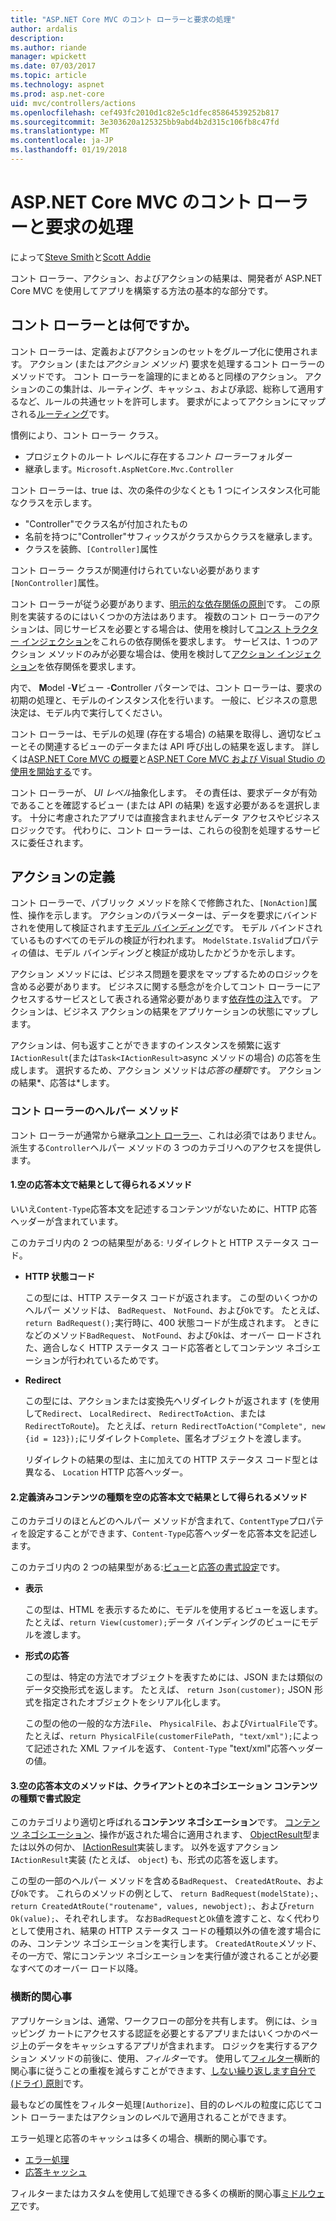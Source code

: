 ```yaml
---
title: "ASP.NET Core MVC のコント ローラーと要求の処理"
author: ardalis
description: 
ms.author: riande
manager: wpickett
ms.date: 07/03/2017
ms.topic: article
ms.technology: aspnet
ms.prod: asp.net-core
uid: mvc/controllers/actions
ms.openlocfilehash: cef493fc2010d1c82e5c1dfec85864539252b817
ms.sourcegitcommit: 3e303620a125325bb9abd4b2d315c106fb8c47fd
ms.translationtype: MT
ms.contentlocale: ja-JP
ms.lasthandoff: 01/19/2018
---
```

# <a name="handling-requests-with-controllers-in-aspnet-core-mvc"></a>ASP.NET Core MVC のコント ローラーと要求の処理

によって[Steve Smith](https://ardalis.com/)と[Scott Addie](https://github.com/scottaddie)

コント ローラー、アクション、およびアクションの結果は、開発者が ASP.NET Core MVC を使用してアプリを構築する方法の基本的な部分です。

## <a name="what-is-a-controller"></a>コント ローラーとは何ですか。

コント ローラーは、定義およびアクションのセットをグループ化に使用されます。 アクション (または*アクション メソッド*) 要求を処理するコント ローラーのメソッドです。 コント ローラーを論理的にまとめると同様のアクション。 アクションのこの集計は、ルーティング、キャッシュ、および承認、総称して適用するなど、ルールの共通セットを許可します。 要求がによってアクションにマップされる[ルーティング](xref:mvc/controllers/routing)です。

慣例により、コント ローラー クラス。
* プロジェクトのルート レベルに存在する*コント ローラー*フォルダー
* 継承します。`Microsoft.AspNetCore.Mvc.Controller`

コント ローラーは、true は、次の条件の少なくとも 1 つにインスタンス化可能なクラスを示します。
* "Controller"でクラス名が付加されたもの
* 名前を持つに"Controller"サフィックスがクラスからクラスを継承します。
* クラスを装飾、`[Controller]`属性

コント ローラー クラスが関連付けられていない必要があります`[NonController]`属性。

コント ローラーが従う必要があります、[明示的な依存関係の原則](http://deviq.com/explicit-dependencies-principle/)です。 この原則を実装するのにはいくつかの方法はあります。 複数のコント ローラーのアクションは、同じサービスを必要とする場合は、使用を検討して[コンス トラクター インジェクション](xref:mvc/controllers/dependency-injection#constructor-injection)をこれらの依存関係を要求します。 サービスは、1 つのアクション メソッドのみが必要な場合は、使用を検討して[アクション インジェクション](xref:mvc/controllers/dependency-injection#action-injection-with-fromservices)を依存関係を要求します。

内で、 **M**odel -**V**ビュー -**C**ontroller パターンでは、コント ローラーは、要求の初期の処理と、モデルのインスタンス化を行います。 一般に、ビジネスの意思決定は、モデル内で実行してください。

コント ローラーは、モデルの処理 (存在する場合) の結果を取得し、適切なビューとその関連するビューのデータまたは API 呼び出しの結果を返します。 詳しくは[ASP.NET Core MVC の概要](xref:mvc/overview)と[ASP.NET Core MVC および Visual Studio の使用を開始する](xref:tutorials/first-mvc-app/start-mvc)です。

コント ローラーが、 *UI レベル*抽象化します。 その責任は、要求データが有効であることを確認するビュー (または API の結果) を返す必要があるを選択します。 十分に考慮されたアプリでは直接含まれませんデータ アクセスやビジネス ロジックです。 代わりに、コント ローラーは、これらの役割を処理するサービスに委任されます。

## <a name="defining-actions"></a>アクションの定義

コント ローラーで、パブリック メソッドを除くで修飾された、`[NonAction]`属性、操作を示します。 アクションのパラメーターは、データを要求にバインドされを使用して検証されます[モデル バインディング](xref:mvc/models/model-binding)です。 モデル バインドされているものすべてのモデルの検証が行われます。 `ModelState.IsValid`プロパティの値は、モデル バインディングと検証が成功したかどうかを示します。

アクション メソッドには、ビジネス問題を要求をマップするためのロジックを含める必要があります。 ビジネスに関する懸念がを介してコント ローラーにアクセスするサービスとして表される通常必要があります[依存性の注入](xref:mvc/controllers/dependency-injection)です。 アクションは、ビジネス アクションの結果をアプリケーションの状態にマップします。

アクションは、何も返すことができますのインスタンスを頻繁に返す`IActionResult`(または`Task<IActionResult>`async メソッドの場合) の応答を生成します。 選択するため、アクション メソッドは*応答の種類*です。 アクションの結果*、応答は*します。

### <a name="controller-helper-methods"></a>コント ローラーのヘルパー メソッド

コント ローラーが通常から継承[コント ローラー](https://docs.microsoft.com/aspnet/core/api/microsoft.aspnetcore.mvc.controller)、これは必須ではありません。 派生する`Controller`ヘルパー メソッドの 3 つのカテゴリへのアクセスを提供します。

#### <a name="1-methods-resulting-in-an-empty-response-body"></a>1.空の応答本文で結果として得られるメソッド

いいえ`Content-Type`応答本文を記述するコンテンツがないために、HTTP 応答ヘッダーが含まれています。

このカテゴリ内の 2 つの結果型がある: リダイレクトと HTTP ステータス コード。

* **HTTP 状態コード**

    この型には、HTTP ステータス コードが返されます。 この型のいくつかのヘルパー メソッドは、 `BadRequest`、 `NotFound`、および`Ok`です。 たとえば、`return BadRequest();`実行時に、400 状態コードが生成されます。 ときになどのメソッド`BadRequest`、 `NotFound`、および`Ok`は、オーバー ロードされた、適合しなく HTTP ステータス コード応答者としてコンテンツ ネゴシエーションが行われているためです。

* **Redirect**

    この型には、アクションまたは変換先へリダイレクトが返されます (を使用して`Redirect`、 `LocalRedirect`、 `RedirectToAction`、または`RedirectToRoute`)。 たとえば、`return RedirectToAction("Complete", new {id = 123});`にリダイレクト`Complete`、匿名オブジェクトを渡します。

    リダイレクトの結果の型は、主に加えての HTTP ステータス コード型とは異なる、 `Location` HTTP 応答ヘッダー。

#### <a name="2-methods-resulting-in-a-non-empty-response-body-with-a-predefined-content-type"></a>2.定義済みコンテンツの種類を空の応答本文で結果として得られるメソッド

このカテゴリのほとんどのヘルパー メソッドが含まれて、`ContentType`プロパティを設定することができます、`Content-Type`応答ヘッダーを応答本文を記述します。

このカテゴリ内の 2 つの結果型がある:[ビュー](xref:mvc/views/overview)と[応答の書式設定](xref:mvc/models/formatting)です。

* **表示**

    この型は、HTML を表示するために、モデルを使用するビューを返します。 たとえば、`return View(customer);`データ バインディングのビューにモデルを渡します。

* **形式の応答**

    この型は、特定の方法でオブジェクトを表すためには、JSON または類似のデータ交換形式を返します。 たとえば、 `return Json(customer);` JSON 形式を指定されたオブジェクトをシリアル化します。
    
    この型の他の一般的な方法`File`、 `PhysicalFile`、および`VirtualFile`です。 たとえば、`return PhysicalFile(customerFilePath, "text/xml");`によって記述された XML ファイルを返す、 `Content-Type` "text/xml"応答ヘッダーの値。

#### <a name="3-methods-resulting-in-a-non-empty-response-body-formatted-in-a-content-type-negotiated-with-the-client"></a>3.空の応答本文のメソッドは、クライアントとのネゴシエーション コンテンツの種類で書式設定

このカテゴリより適切と呼ばれる**コンテンツ ネゴシエーション**です。 [コンテンツ ネゴシエーション](xref:mvc/models/formatting#content-negotiation)、操作が返された場合に適用されます、 [ObjectResult](https://docs.microsoft.com/aspnet/core/api/microsoft.aspnetcore.mvc.objectresult)型または以外の何か、 [IActionResult](https://docs.microsoft.com/aspnet/core/api/microsoft.aspnetcore.mvc.iactionresult)実装します。 以外を返すアクション`IActionResult`実装 (たとえば、 `object`) も、形式の応答を返します。

この型の一部のヘルパー メソッドを含める`BadRequest`、 `CreatedAtRoute`、および`Ok`です。 これらのメソッドの例として、 `return BadRequest(modelState);`、 `return CreatedAtRoute("routename", values, newobject);`、および`return Ok(value);`、それぞれします。 なお`BadRequest`と`Ok`値を渡すこと、なく代わりとして使用され、結果の HTTP ステータス コードの種類以外の値を渡す場合にのみ、コンテンツ ネゴシエーションを実行します。 `CreatedAtRoute`メソッド、その一方で、常にコンテンツ ネゴシエーションを実行値が渡されることが必要なすべてのオーバー ロード以降。

### <a name="cross-cutting-concerns"></a>横断的関心事

アプリケーションは、通常、ワークフローの部分を共有します。 例には、ショッピング カートにアクセスする認証を必要とするアプリまたはいくつかのページ上のデータをキャッシュするアプリが含まれます。 ロジックを実行するアクション メソッドの前後に、使用、*フィルター*です。 使用して[フィルター](xref:mvc/controllers/filters)横断的関心事に従うことの重複を減らすことができます、[しない繰り返します自分で (ドライ) 原則](http://deviq.com/don-t-repeat-yourself/)です。

最もなどの属性をフィルター処理`[Authorize]`、目的のレベルの粒度に応じてコント ローラーまたはアクションのレベルで適用されることができます。

エラー処理と応答のキャッシュは多くの場合、横断的関心事です。
   * [エラー処理](xref:mvc/controllers/filters#exception-filters)
   * [応答キャッシュ](xref:performance/caching/response)

フィルターまたはカスタムを使用して処理できる多くの横断的関心事[ミドルウェア](xref:fundamentals/middleware)です。
